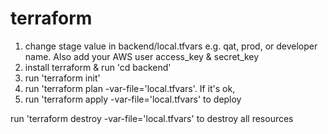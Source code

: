 # terraform

1. change stage value in backend/local.tfvars e.g. qat, prod,
or developer name. Also add your AWS user access_key & secret_key
2. install terraform & run 'cd backend'
3. run 'terraform init'
4. run 'terraform plan -var-file='local.tfvars'. If it's ok,
5. run 'terraform apply -var-file='local.tfvars' to deploy

run 'terraform destroy -var-file='local.tfvars' to destroy all resources



